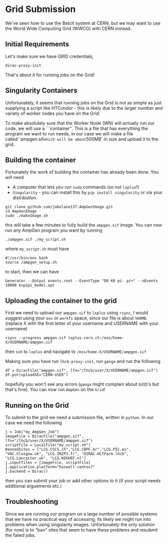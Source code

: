 # Grid Submission

We've seen how to use the Batch system at CERN, but we may want to use the World Wide Computing Grid \(WWCG\) with CERN instead.

## Initial Requirements

Let's make sure we have GRID credentials,

```text
dirac-proxy-init
```

That's about it for running jobs on the Grid!

## Singularity Containers

Unfortunately, it seems that running jobs on the Grid is not as simple as just supplying a script like HTCondor - this is likely due to the larger number and variety of worker nodes you have on the Grid.

To make absolutely sure that the Worker Node \(WN\) will actually run our code, we will use a ```container''. This is a file that has everything the program we want to run needs, in our case we will make a file called``ampgen.sif`which will be about`500MB\` in size and upload it to the grid.

## Building the container

Fortunately the work of building the container has already been done. You will need

* A computer that lets you run `sudo` commands \(so not `lxplus`!\)
* `Singularity` - you can install this by `pip install singularity` or via your distribution.

```text
git clone github.com/jakelane137:AmpGenImage.git
cd AmpGenImage
sudo ./makeImage.sh
```

this will take a few minutes to fully build the `ampgen.sif` image. You can now run any AmpGen program you want by running

```text
./ampgen.sif ./my_script.sh
```

where `my_script.sh` must have

```text
#!/usr/bin/env bash
source /ampgen_setup.sh
```

to start, then we can have

```text
Generator --Output events.root --EventType "D0 K0 pi- pi+" --nEvents 10000 kspipi_model.opt
```

## Uploading the container to the grid

First we need to upload our `ampgen.sif` to `lxplus` using `rsync`, I would suggest using your `eos` or `workfs` space, since our file is about `500MB`. \(replace X with the first letter of your username and USERNAME with your username\)

```text
rsync --progress ampgen.sif lxplus.cern.ch:/eos/home-X/USERNAME/ampgen.sif
```

then `ssh` to `lxplus` and navigate to `/eos/home-X/USERNAME/ampgen.sif`

Making sure you have run `lhcb-proxy-init`, run `ganga` and run the following

```text
df = DiracFile("ampgen.sif", lfn="/lhcb/user/X/USERNAME/ampgen.sif")
df.put(uploadSE="CERN-USER")
```

hopefully you won't see any errors \(`ganga` might complain about `GUID`'s but that's fine\). You can now run `AmpGen` on the `Grid`!

## Running on the Grid

To submit to the grid we need a submission file, written in `python`. In our case we need the following

```text
j = Job("my_AmpGen_Job")
imageFile = DiracFile("ampgen.sif", lfn="/lhcb/user/X/USERNAME/ampgen.sif")
scriptFile = LocalFile("my_script.sh")
BannedSites = ["LCG.CSCS.ch","LCG.CBPF.br","LCG.PIC.es", "VAC.Glasgow.uk", "LCG.IN2P3.fr", "DIRAC.HLTFarm.lhcb", "LCG.Lancaster.uk", "LCG.NIKHEF.nl"]
j.inputfiles = [imageFile, scriptFile]
j.application.platform="haswell-centos7"
j.backend = Dirac()
```

then you can submit your job or add other options to it \(if your script needs additional arguements etc.\)

## Troubleshooting

Since we are running our program on a large number of possible systems that we have no practical way of accessing, its likely we might run into problems when using singularity images. Unfortunately the only solution \(for now\) is to "ban" sites that seem to have these problems and resubmit the failed jobs.

